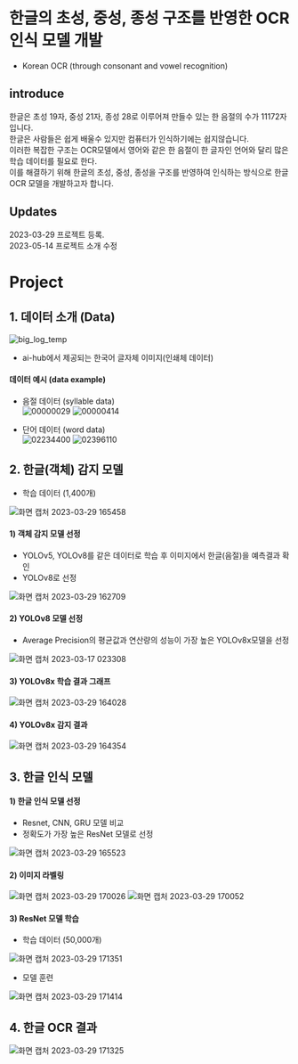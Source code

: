 # 한글의 초성, 중성, 종성 구조를 반영한 OCR 인식 모델 개발
  - Korean OCR (through consonant and vowel recognition)

## introduce
한글은 초성 19자, 중성 21자, 종성 28로 이루어져 만들수 있는 한 음절의 수가 11172자 입니다. \
한글은 사람들은 쉽게 배울수 있지만 컴퓨터가 인식하기에는 쉽지않습니다. \
이러한 복잡한 구조는 OCR모델에서 영어와 같은 한 음절이 한 글자인 언어와 달리 많은 학습 데이터를 필요로 한다. \
이를 해결하기 위해 한글의 초성, 중성, 종성을 구조를 반영하여 인식하는 방식으로 한글 OCR 모델을 개발하고자 합니다.

## Updates
2023-03-29 프로젝트 등록. \
2023-05-14 프로젝트 소개 수정

# Project
## 1. 데이터 소개 (Data)
![big_log_temp](https://user-images.githubusercontent.com/118142229/228453786-047157d1-0bd3-4780-9ab9-e8c9effdae19.png)
- ai-hub에서 제공되는 한국어 글자체 이미지(인쇄체 데이터)

#### 데이터 예시 (data example)
- 음절 데이터 (syllable data) \
![00000029](https://user-images.githubusercontent.com/118142229/228454358-8e655174-2923-413a-93e0-20c4e833a364.png)
![00000414](https://user-images.githubusercontent.com/118142229/228454722-0629abd7-3080-401b-a714-53095e3910ba.png) 

- 단어 데이터 (word data) \
![02234400](https://user-images.githubusercontent.com/118142229/228454940-5e1629a8-fa83-4e13-9402-11c079545bbf.png)
![02396110](https://user-images.githubusercontent.com/118142229/228455044-811412bd-55ac-406f-99f4-2576eaf429d8.png) 

## 2. 한글(객체) 감지 모델
- 학습 데이터 (1,400개)

![화면 캡처 2023-03-29 165458](https://user-images.githubusercontent.com/118142229/228465720-117f5776-092c-4539-b090-e664e1d7956e.png)

#### 1) 객체 감지 모델 선정
- YOLOv5, YOLOv8를 같은 데이터로 학습 후 이미지에서 한글(음절)을 예측결과 확인 
- YOLOv8로 선정

![화면 캡처 2023-03-29 162709](https://user-images.githubusercontent.com/118142229/228458871-727f694e-8cfb-4831-a870-c42fa2d38146.png)


#### 2) YOLOv8 모델 선정
- Average Precision의 평균값과 연산량의 성능이 가장 높은 YOLOv8x모델을 선정

![화면 캡처 2023-03-17 023308](https://user-images.githubusercontent.com/118142229/228459900-cf07fc19-29e8-475f-b4a0-b3fdc0389268.png)

#### 3) YOLOv8x 학습 결과 그래프
![화면 캡처 2023-03-29 164028](https://user-images.githubusercontent.com/118142229/228461650-f43dbfcc-2431-4183-b38b-7d4ff43a4285.png)

#### 4) YOLOv8x 감지 결과
![화면 캡처 2023-03-29 164354](https://user-images.githubusercontent.com/118142229/228463517-8870b1cb-5558-4eb6-9741-974ab4380754.png)

## 3. 한글 인식 모델
#### 1) 한글 인식 모델 선정
- Resnet, CNN, GRU 모델 비교
- 정확도가 가장 높은 ResNet 모델로 선정

![화면 캡처 2023-03-29 165523](https://user-images.githubusercontent.com/118142229/228465943-a2465fd3-911f-4608-834c-019d4c8b5e0d.png)

#### 2) 이미지 라벨링

![화면 캡처 2023-03-29 170026](https://user-images.githubusercontent.com/118142229/228469412-c9f64b0f-27c5-4c98-8f67-02993155778f.png)
![화면 캡처 2023-03-29 170052](https://user-images.githubusercontent.com/118142229/228469440-41edd926-95d6-43b4-8ea7-e5babbf848f5.png)

#### 3) ResNet 모델 학습
- 학습 데이터 (50,000개)

![화면 캡처 2023-03-29 171351](https://user-images.githubusercontent.com/118142229/228470491-81ebc6af-b29e-408c-8562-cdd85d0b9c82.png)

- 모델 훈련

![화면 캡처 2023-03-29 171414](https://user-images.githubusercontent.com/118142229/228470680-9874da44-c996-40e8-9164-c69988511206.png)

## 4. 한글 OCR 결과

![화면 캡처 2023-03-29 171325](https://user-images.githubusercontent.com/118142229/228470762-b5e7cdc6-57b9-4437-9406-339f1f7bcb12.png)
